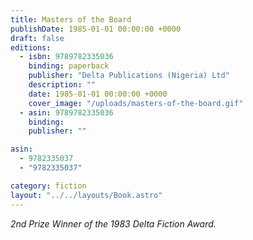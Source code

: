 ```yaml
---
title: Masters of the Board
publishDate: 1985-01-01 00:00:00 +0000
draft: false
editions:
  - isbn: 9789782335036
    binding: paperback
    publisher: "Delta Publications (Nigeria) Ltd"
    description: ""
    date: 1985-01-01 00:00:00 +0000
    cover_image: "/uploads/masters-of-the-board.gif"
  - asin: 9789782335036
    binding:
    publisher: ""

asin:
  - 9782335037
  - "9782335037"

category: fiction
layout: "../../layouts/Book.astro"
---
```


_2nd Prize Winner of the 1983 Delta Fiction Award._

